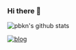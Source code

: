 ### Hi there 👋
![pbkn's github stats](https://github-readme-stats.vercel.app/api?username=pbkn&show_icons=true)

[![blog](https://img.shields.io/badge/blog-wss-lightgrey)](https://whysurfswim.com/pbkn/)

<!--
**pbkn/pbkn** is a ✨ _special_ ✨ repository because its `README.md` (this file) appears on your GitHub profile.

Here are some ideas to get you started:

- 🔭 I’m currently working on ...
- 🌱 I’m currently learning ...
- 👯 I’m looking to collaborate on ...
- 🤔 I’m looking for help with ...
- 💬 Ask me about ...
- 📫 How to reach me: ...
- 😄 Pronouns: ...
- ⚡ Fun fact: ...
-->
